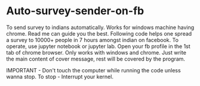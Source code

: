# Auto-survey-sender-on-fb
To send survey to indians automatically. Works for windows machine having chrome. Read me can guide you the best.
Following code helps one spread a survey to 10000+ people in 7 hours amongst indian on facebook.
To operate, use jupyter notebook or jupyter lab. 
Open your fb profile in the 1st tab of chrome browser. Only works with windows and chrome.
Just write the main content of cover message, rest will be covered by the program.

IMPORTANT - Don't touch the computer while running the code unless wanna stop. To stop - Interrupt your kernel.

